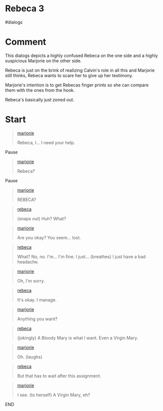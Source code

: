 # Rebeca 3

#dialogs 

# Comment

This dialogs depicts a highly confused Rebeca on the one side and a highly suspicious Marjorie on the other side.

Rebeca is just on the brink of realizing Calvin's role in all this and Marjorie still thinks, Rebeca wants to scare her to give up her testimony.

Marjorie's intention is to get Rebecas finger prints so she can compare them with the ones from the hook. 

Rebeca's basically just zoned out.

# Start

> [marjorie](../characters/marjorie.md)
>
> Rebeca, I... I need your help.

Pause

> [marjorie](../characters/marjorie.md)
>
> Rebeca?

Pause

> [marjorie](../characters/marjorie.md)
>
> REBECA?

> [rebeca](../characters/rebeca.md)
>
> (snaps out) Huh? What?

> [marjorie](../characters/marjorie.md)
>
> Are you okay? You seem... lost.

> [rebeca](../characters/rebeca.md)
>
> What? No, no. I'm... I'm fine. I just... (breathes) I just have a bad headache.

> [marjorie](../characters/marjorie.md)
>
> Oh, I'm sorry.

> [rebeca](../characters/rebeca.md)
>
> It's okay. I manage.

> [marjorie](../characters/marjorie.md)
>
> Anything you want?

> [rebeca](../characters/rebeca.md)
>
> (jokingly) A Bloody Mary is what I want. Even a Virgin Mary.

> [marjorie](../characters/marjorie.md)
>
> Oh. (laughs)

> [rebeca](../characters/rebeca.md)
>
> But that has to wait after this assignment.

> [marjorie](../characters/marjorie.md)
>
> I see.
> (to herself) A Virgin Mary, eh?

END